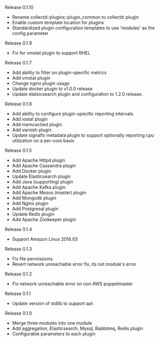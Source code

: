 Release 0.1.10
  * Rename collectd::plugins::plugin_common to collectd::plugin
  * Enable custom template location for plugins
  * Standardized plugin configuration templates to use 'modules' as the config parameter

Release 0.1.9
  * Fix for vmstat plugin to support RHEL

Release 0.1.7
  * Add ability to filter on plugin-specific metrics
  * Add vmstat plugin
  * Change nginx plugin usage
  * Update docker plugin to v1.0.0 release
  * Update elatsicsearch plugin and configuration to 1.2.0 release.

Release 0.1.6
  * Add ability to configure plugin-specific reporting intervals
  * Add iostat plugin
  * Add memcached plugin
  * Add varnish plugin
  * Update signalfx metadata plugin to support optionally reporting cpu utilization on a per-core basis

Release 0.1.5
  * Add Apache Httpd plugin
  * Add Apache Cassandra plugin
  * Add Docker plugin
  * Update Elasticsearch plugin
  * Add Java (supporting) plugin
  * Add Apache Kafka plugin
  * Add Apache Mesos (master) plugin
  * Add Mongodb plugin
  * Add Nginx plugin
  * Add Postgresql plugin
  * Update Redis plugin
  * Add Apache Zookeeper plugin

Release 0.1.4
  * Support Amazon Linux 2016.03

Release 0.1.3
  * Fix file permissions
  * Revert network unreachable error fix, its not module's error

Release 0.1.2
  * Fix network unreachable error on non AWS puppetmaster

Release 0.1.1
  * Update version of stdlib to support apt

Release 0.1.0

  * Merge three modules into one module
  * Add aggregation, Elasticsearch, Mysql, Rabbitmq, Redis plugin
  * Configurable parameters to each plugin
